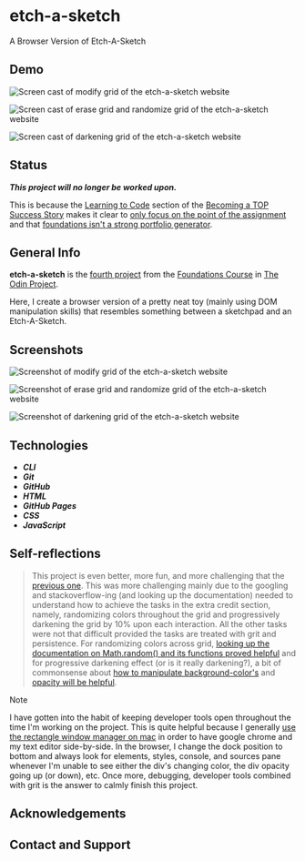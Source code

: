 # etch-a-sketch
A Browser Version of Etch-A-Sketch

## Demo

![Screen cast of modify grid of the etch-a-sketch website](./img/demo/demo-part1.gif)

![Screen cast of erase grid and randomize grid of the etch-a-sketch website](./img/demo/demo-part2.gif)

![Screen cast of darkening grid of the etch-a-sketch website](./img/demo/demo-part3.gif)

## Status

***This project will no longer be worked upon.***

This is because the [Learning to Code](https://dev.to/theodinproject/learning-code-f56) section of the [Becoming a TOP Success Story](https://dev.to/i3uckwheat/series/16683) makes it clear to [only focus on the point of the assignment](https://dev.to/theodinproject/learning-code-f56) and that [foundations isn't a strong portfolio generator](https://dev.to/theodinproject/learning-code-f56).

## General Info

**etch-a-sketch** is the [fourth project](https://www.theodinproject.com/lessons/foundations-etch-a-sketch) from the [Foundations Course](https://www.theodinproject.com/paths/foundations/courses/foundations) in [The Odin Project](https://www.theodinproject.com/about).

Here, I create a browser version of a pretty neat toy (mainly using DOM manipulation skills) that resembles something  between a sketchpad and an Etch-A-Sketch.

## Screenshots

![Screenshot of modify grid of the etch-a-sketch website](./img/screenshots/index-screenshot-part1.png)

![Screenshot of erase grid and randomize grid of the etch-a-sketch website](./img/screenshots/index-screenshot-part2.png)

![Screenshot of darkening grid of the etch-a-sketch website](./img/screenshots/index-screenshot-part3.png)

## Technologies

+ ***CLI***
+ ***Git***
+ ***GitHub***
+ ***HTML***
+ ***GitHub Pages***
+ ***CSS***
+ ***JavaScript***

## Self-reflections

> This project is even better, more fun, and more challenging that the [previous one](https://github.com/mitrohgr/rock-paper-scissors). This was more challenging mainly due to the googling and stackoverflow-ing (and looking up the documentation) needed to understand how to achieve the tasks in the extra credit section, namely, randomizing colors throughout the grid and progressively darkening the grid by 10% upon each interaction. All the other tasks were not that difficult provided the tasks are treated with grit and persistence. For randomizing colors across grid, [looking up the documentation on Math.random() and its functions proved helpful](https://devdocs.io/javascript/global_objects/math/random) and for progressive darkening effect (or is it really darkening?), a bit of commonsense about [how to manipulate background-color's](https://devdocs.io/css/background-color) and [opacity will be helpful](https://devdocs.io/css/opacity).

> [!NOTE]
> I have gotten into the habit of keeping developer tools open throughout the time I'm working on the project. This is quite helpful because I generally [use the rectangle window manager on mac](https://rectangleapp.com/) in order to have google chrome and my text editor side-by-side. In the browser, I change the dock position to bottom and always look for elements, styles, console, and sources pane whenever I'm unable to see either the div's changing color, the div opacity going up (or down), etc. Once more, debugging, developer tools combined with grit is the answer to calmly finish this project.

## Acknowledgements


## Contact and Support
